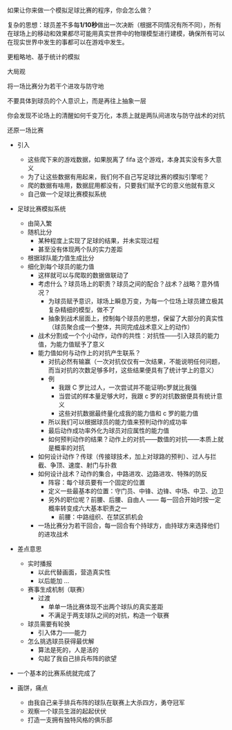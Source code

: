 如果让你来做一个模拟足球比赛的程序，你会怎么做？

复杂的思想：球员差不多每**1/10秒**做出一次决断（根据不同情况有所不同），所有在球场上的移动和效果都尽可能用真实世界中的物理模型进行建模，确保所有可以在现实世界中发生的事都可以在游戏中发生。

更粗略地、基于统计的模拟

大局观

将一场比赛分为若干个进攻与防守地

不要具体到球员的个人意识上，而是再往上抽象一层

你会发现不论场上的清醒如何千变万化，本质上就是两队间进攻与防守战术的对抗

还原一场比赛

- 引入
    - 这些爬下来的游戏数据，如果脱离了 fifa 这个游戏，本身其实没有多大意义
    - 为了让这些数据有用起来，我们何不自己写足球比赛的模拟引擎呢？
    - 爬的数据有啥用，数据屁用都没有，只要我们赋予它的意义他就有意义
    - 自己做一个足球比赛模拟系统

- 足球比赛模拟系统
    - 由简入繁
    - 随机比分
        - 某种程度上实现了足球的结果，并未实现过程
        - 甚至没有体现两个队的实力差距
    - 根据球队能力值生成比分
    - 细化到每个球员的能力值
        - 这样就可以与爬取的数据做联动了
        - 考虑什么？球员场上的职责？球员之间的配合？战术？战略？意外情况？
            - 为球员赋予意识，球场上瞬息万变，为每一个位场上球员建立极其复杂精细的模型，做不了
            - 抽象到战术层面上，控制每个球员的思想，保留了大部分的真实性（球员聚合成一个整体，共同完成战术意义上的动作）
        - 战术分割成一个个小动作，动作的共性：对抗性——引入球员的能力值，为能力值赋予了意义
        - 能力值如何与动作上的对抗产生联系？
            - 对抗必然有输赢（一次对抗仅仅有一次结果，不能说明任何问题，而当对抗的次数足够多时，这些结果便具有了统计学上的意义）
            - 例
                - 我跟 C 罗比过人，一次尝试并不能证明c罗就比我强
                - 当尝试的样本量足够大时，我跟 c 罗的对抗数据便具有统计意义
                - 这些对抗数据最终量化成我的能力值和 c 罗的能力值
            - 所以我们可以根据球员的能力值来预判动作的成功率
            - 最后动作成功率外化为球员对应属性的能力值
            - 如何预判动作的结果？动作上的对抗——数值的对抗——本质上就是概率的对抗
        - 如何设计动作？传球（传接球技术，加上对球路的预判）、过人与拦截、争顶、速度、射门与扑救
        - 如何设计战术？动作的集合，中路进攻、边路进攻、特殊的防反
            - 阵容：每个球员要有一个固定的位置
            - 定义一些最基本的位置：守门员、中锋、边锋、中场、中卫、边卫
            - 另外的职位呢？前腰、后腰、自由人 —— 每一回合开始时按一定概率转变成六大基本职责之一
                - 前腰：中路组织、在禁区抓机会
        - 一场比赛分为若干回合，每一回合有个持球方，由持球方来选择他们的进攻战术
- 差点意思
    - 实时播报
        - 以此代替画面，营造真实性
        - 以后能加 ...
    - 赛事生成机制（联赛）
        - 过渡
            - 单单一场比赛体现不出两个球队的真实差距
            - 不满足于两支球队之间的对抗，构造一个联赛
    - 球员需要有轮换
        - 引入体力——能力
    - 怎么挑选球员获得最优解
        - 算法是死的，人是活的
        - 勾起了我自己排兵布阵的欲望
- 一个基本的比赛系统就完成了
- 画饼，痛点
    - 由我自己亲手排兵布阵的球队在联赛上大杀四方，勇夺冠军
    - 观察一个球员生涯的起起伏伏
    - 打造一支拥有独特风格的俱乐部






